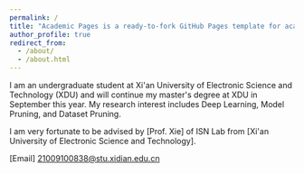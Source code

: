 ```yaml
---
permalink: /
title: "Academic Pages is a ready-to-fork GitHub Pages template for academic personal websites"
author_profile: true
redirect_from: 
  - /about/
  - /about.html
---
```


I am an undergraduate student at Xi'an University of Electronic Science and Technology (XDU) and will continue my master's degree at XDU in September this year. My research interest includes Deep Learning, Model Pruning, and Dataset Pruning.

I am very fortunate to be advised by [Prof. Xie] of ISN Lab from [Xi'an University of Electronic Science and Technology]. 

[Email] 21009100838@stu.xidian.edu.cn
